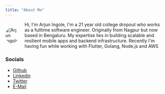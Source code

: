 ```yaml
---
title: "About Me"
---
```


<div style="display: flex; align-items: center;">
  <img src="https://avatars.githubusercontent.com/u/80504466?s=150" alt="Arjun Ingole" 
  class="flex-about-img" style="margin-right: 20px; border-radius: 50%;">
  <div>
    Hi, I'm Arjun Ingole, I'm a 21 year old college dropout who works as a fulltime software engineer. Originally from Nagpur but now based in Bengaluru. My expertise lies in building scalable and resilient mobile apps and backend infrastructure. Recently I'm having fun while working with Flutter, Golang, Node.js and AWS
  </div>
</div>

### Socials
- [Github](https://github.com/Arjun-Ingole)
- [Linkedin](https://www.linkedin.com/in/arjuningole/)
- [Twitter](https://x.com/ArjunIngole_)
- [E-Mail](mailto:arjuningole38@gmail.com)
